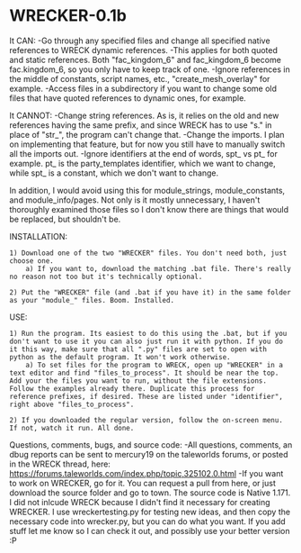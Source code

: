 # WRECKER-0.1b


It CAN:
	-Go through any specified files and change all specified native references to WRECK dynamic references.
	-This applies for both quoted and static references. Both "fac_kingdom_6" and fac_kingdom_6 become fac.kingdom_6, so you only have to keep track of one.
	-Ignore references in the middle of constants, script names, etc., "create_mesh_overlay" for example.
	-Access files in a subdirectory if you want to change some old files that have quoted references to dynamic ones, for example.

It CANNOT:
	-Change string references. As is, it relies on the old and new references having the same prefix, and since WRECK has to use "s." in place of "str_", the program can't change that.
	-Change the imports. I plan on implementing that feature, but for now you still have to manually switch all the imports out.
	-Ignore identifiers at the end of words, spt_ vs pt_ for example. pt_ is the party_templates identifier, which we want to change, while spt_ is a constant, which we don't want to change.

In addition, I would avoid using this for module_strings, module_constants, and module_info/pages. Not only is it mostly unnecessary, I haven't thoroughly examined those files so I don't know there are things that would be replaced, but shouldn't be.




INSTALLATION:
	
	1) Download one of the two "WRECKER" files. You don't need both, just choose one. 
		a) If you want to, download the matching .bat file. There's really no reason not too but it's technically optional. 

	2) Put the "WRECKER" file (and .bat if you have it) in the same folder as your "module_" files. Boom. Installed.


USE:

	1) Run the program. Its easiest to do this using the .bat, but if you don't want to use it you can also just run it with python. If you do it this way, make sure that all ".py" files are set to open with python as the default program. It won't work otherwise.
		a) To set files for the program to WRECK, open up "WRECKER" in a text editor and find "files_to_process". It should be near the top. Add your the files you want to run, without the file extensions. Follow the examples already there. Duplicate this process for reference prefixes, if desired. These are listed under "identifier", right above "files_to_process".

	2) If you downloaded the regular version, follow the on-screen menu. If not, watch it run. All done. 

Questions, comments, bugs, and source code:
	-All questions, comments, an dbug reports can be sent to mercury19 on the taleworlds forums, or posted in the WRECK thread, here: https://forums.taleworlds.com/index.php/topic,325102.0.html
	-If you want to work on WRECKER, go for it. You can request a pull from here, or just download the source folder and go to town. The source code is Native 1.171. I did not inlcude WRECK because I didn't find it necessary for creating WRECKER. I use wreckertesting.py for testing new ideas, and then copy the necessary code into wrecker.py, but you can do what you want. If you add stuff let me know so I can check it out, and possibly use your better version :P